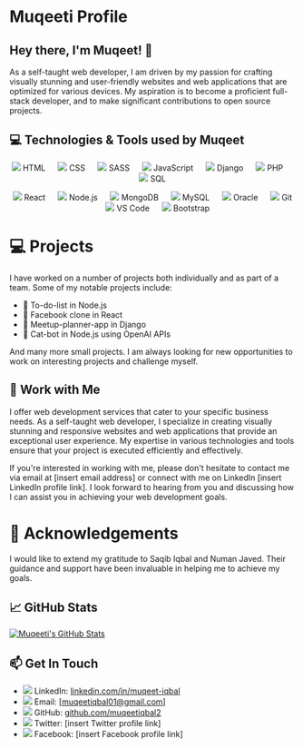 # Muqeeti Profile

## Hey there, I'm Muqeet! 👋

As a self-taught web developer, I am driven by my passion for crafting visually stunning and user-friendly websites and web applications that are optimized for various devices. My aspiration is to become a proficient full-stack developer, and to make significant contributions to open source projects.

## 💻 Technologies & Tools used by Muqeet
<p align="center">
  <img src="https://img.icons8.com/color/48/000000/html-5.png"/> HTML
  &emsp;
  <img src="https://img.icons8.com/color/48/000000/css3.png"/> CSS
  &emsp;
  <img src="https://img.icons8.com/color/48/000000/sass.png"/> SASS
  &emsp;
  <img src="https://img.icons8.com/color/48/000000/javascript.png"/> JavaScript
  &emsp;
  <img src="https://img.icons8.com/color/48/000000/django.png"/> Django
  &emsp;
  <img src="https://img.icons8.com/color/48/000000/php.png"/> PHP
  &emsp;
  <img src="https://img.icons8.com/color/48/000000/sql.png"/> SQL
</p>

<p align="center">
  <img src="https://img.icons8.com/color/48/000000/react-native.png"/> React
  &emsp;
  <img src="https://img.icons8.com/color/48/000000/nodejs.png"/> Node.js
  &emsp;
  <img src="https://img.icons8.com/color/48/000000/mongodb.png"/> MongoDB
  &emsp;
  <img src="https://img.icons8.com/color/48/000000/mysql-logo.png"/> MySQL
  &emsp;
  <img src="https://img.icons8.com/color/48/000000/oracle.png"/> Oracle
  &emsp;
  <img src="https://img.icons8.com/color/48/000000/git.png"/> Git
  &emsp;
  <img src="https://img.icons8.com/color/48/000000/visual-studio-code-2019.png"/> VS Code
  &emsp;
  <img src="https://img.icons8.com/color/48/000000/bootstrap.png"/> Bootstrap
</p>

# 💻 Projects

I have worked on a number of projects both individually and as part of a team. Some of my notable projects include:
- 📝 To-do-list in Node.js
- 📱 Facebook clone in React
- 📅 Meetup-planner-app in Django
- 🤖 Cat-bot in Node.js using OpenAI APIs

And many more small projects. I am always looking for new opportunities to work on interesting projects and challenge myself.



## 💼 Work with Me

I offer web development services that cater to your specific business needs. As a self-taught web developer, I specialize in creating visually stunning and responsive websites and web applications that provide an exceptional user experience. My expertise in various technologies and tools ensure that your project is executed efficiently and effectively.

If you're interested in working with me, please don't hesitate to contact me via email at [insert email address] or connect with me on LinkedIn [insert LinkedIn profile link]. I look forward to hearing from you and discussing how I can assist you in achieving your web development goals.

# 🙏 Acknowledgements

I would like to extend my gratitude to Saqib Iqbal and Numan Javed. Their guidance and support have been invaluable in helping me to achieve my goals.


## 📈 GitHub Stats

[![Muqeeti's GitHub Stats](https://github-readme-stats.vercel.app/api?username=muqeetiqbal2&show_icons=true&hide_border=true&count_private=true&theme=tokyonight)](https://github.com/muqeetiqbal2)

## 📫 Get In Touch
- <img src="https://img.icons8.com/ios-filled/30/0077b5/linkedin.png"/> LinkedIn: [linkedin.com/in/muqeet-iqbal](https://www.linkedin.com/in/muqeet-iqbal-aa62b724a)
- <img src="https://img.icons8.com/ios-filled/30/0077b5/email.png"/> Email: [muqeetiqbal01@gmail.com]
- <img src="https://img.icons8.com/ios-filled/30/0077b5/github.png"/> GitHub: [github.com/muqeetiqbal2](https://github.com/muqeetiqbal2)
- <img src="https://img.icons8.com/ios-filled/30/0077b5/twitter.png"/> Twitter: [insert Twitter profile link]
- <img src="https://img.icons8.com/ios-filled/30/0077b5/facebook.png"/> Facebook: [insert Facebook profile link]

